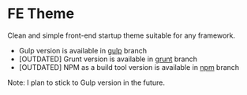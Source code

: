 # FE Theme

Clean and simple front-end startup theme suitable for any framework.

* Gulp version is available in [gulp](https://github.com/orlinbox/fe-theme/tree/gulp) branch
* [OUTDATED] Grunt version is available in [grunt](https://github.com/orlinbox/fe-theme/tree/grunt) branch
* [OUTDATED] NPM as a build tool version is available in [npm](https://github.com/orlinbox/fe-theme/tree/npm) branch

Note: I plan to stick to Gulp version in the future.

